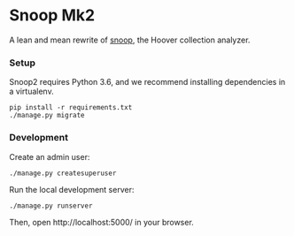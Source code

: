 # Snoop Mk2
A lean and mean rewrite of [snoop](), the Hoover collection analyzer.

### Setup
Snoop2 requires Python 3.6, and we recommend installing dependencies in a
virtualenv.

```shell
pip install -r requirements.txt
./manage.py migrate
```

### Development
Create an admin user:

```shell
./manage.py createsuperuser
```


Run the local development server:

```shell
./manage.py runserver
```

Then, open http://localhost:5000/ in your browser.
